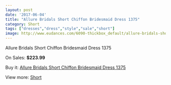 ```yaml
---
layout: post
date: '2017-06-04'
title: "Allure Bridals Short Chiffon Bridesmaid Dress 1375"
category: Short
tags: ["dresses","dress","style","sale","short"]
image: http://www.eudances.com/6090-thickbox_default/allure-bridals-short-chiffon-bridesmaid-dress-1375.jpg
---
```

Allure Bridals Short Chiffon Bridesmaid Dress 1375

On Sales: **$223.99**
<a href="https://www.eudances.com/en/short/2172-allure-bridals-short-chiffon-bridesmaid-dress-1375.html"><amp-img layout="responsive" width="600" height="600" src="//www.eudances.com/6090-thickbox_default/allure-bridals-short-chiffon-bridesmaid-dress-1375.jpg" alt="Allure Bridals Short Chiffon Bridesmaid Dress 1375 0" /></a>
<a href="https://www.eudances.com/en/short/2172-allure-bridals-short-chiffon-bridesmaid-dress-1375.html"><amp-img layout="responsive" width="600" height="600" src="//www.eudances.com/6091-thickbox_default/allure-bridals-short-chiffon-bridesmaid-dress-1375.jpg" alt="Allure Bridals Short Chiffon Bridesmaid Dress 1375 1" /></a>

Buy it: [Allure Bridals Short Chiffon Bridesmaid Dress 1375](https://www.eudances.com/en/short/2172-allure-bridals-short-chiffon-bridesmaid-dress-1375.html "Allure Bridals Short Chiffon Bridesmaid Dress 1375")

View more: [Short](https://www.eudances.com/en/25-short "Short")